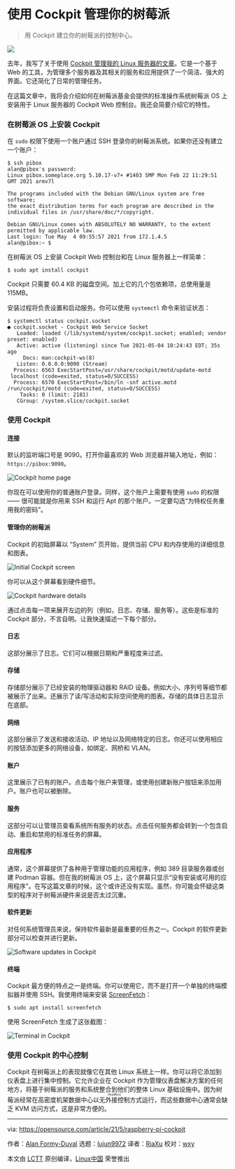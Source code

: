 [#]: subject: (Manage your Raspberry Pi with Cockpit)
[#]: via: (https://opensource.com/article/21/5/raspberry-pi-cockpit)
[#]: author: (Alan Formy-Duval https://opensource.com/users/alanfdoss)
[#]: collector: (lujun9972)
[#]: translator: (ShuyRoy)
[#]: reviewer: (wxy)
[#]: publisher: (wxy)
[#]: url: (https://linux.cn/article-13487-1.html)

使用 Cockpit 管理你的树莓派
======

> 用 Cockpit 建立你的树莓派的控制中心。

![](https://img.linux.net.cn/data/attachment/album/202106/15/144053hmswm01w6qus011n.jpg)

去年，我写了关于使用 [Cockpit 管理我的 Linux 服务器的文章][2]。它是一个基于 Web 的工具，为管理多个服务器及其相关的服务和应用提供了一个简洁、强大的界面。它还简化了日常的管理任务。

在这篇文章中，我将会介绍如何在树莓派基金会提供的标准操作系统树莓派 OS 上安装用于 Linux 服务器的 Cockpit Web 控制台。我还会简要介绍它的特性。

### 在树莓派 OS 上安装 Cockpit

在 `sudo` 权限下使用一个账户通过 SSH 登录你的树莓派系统。如果你还没有建立一个账户：

```
$ ssh pibox
alan@pibox's password:
Linux pibox.someplace.org 5.10.17-v7+ #1403 SMP Mon Feb 22 11:29:51 GMT 2021 armv7l

The programs included with the Debian GNU/Linux system are free software;
the exact distribution terms for each program are described in the
individual files in /usr/share/doc/*/copyright.

Debian GNU/Linux comes with ABSOLUTELY NO WARRANTY, to the extent
permitted by applicable law.
Last login: Tue May  4 09:55:57 2021 from 172.1.4.5
alan@pibox:~ $
```

在树莓派 OS 上安装 Cockpit Web 控制台和在 Linux 服务器上一样简单：

```
$ sudo apt install cockpit
```

Cockpit 只需要 60.4 KB 的磁盘空间。加上它的几个包依赖项，总使用量是 115MB。

安装过程将负责设置和启动服务。你可以使用 `systemctl` 命令来验证状态：

```
$ systemctl status cockpit.socket
● cockpit.socket - Cockpit Web Service Socket
   Loaded: loaded (/lib/systemd/system/cockpit.socket; enabled; vendor preset: enabled)
   Active: active (listening) since Tue 2021-05-04 10:24:43 EDT; 35s ago
     Docs: man:cockpit-ws(8)
   Listen: 0.0.0.0:9090 (Stream)
  Process: 6563 ExecStartPost=/usr/share/cockpit/motd/update-motd  localhost (code=exited, status=0/SUCCESS)
  Process: 6570 ExecStartPost=/bin/ln -snf active.motd /run/cockpit/motd (code=exited, status=0/SUCCESS)
    Tasks: 0 (limit: 2181)
   CGroup: /system.slice/cockpit.socket
```

### 使用 Cockpit

#### 连接

默认的监听端口号是 9090。打开你最喜欢的 Web 浏览器并输入地址，例如： `https://pibox:9090`。

![Cockpit home page][3]

你现在可以使用你的普通账户登录。同样，这个账户上需要有使用 `sudo` 的权限 —— 很可能就是你用来 SSH 和运行 Apt 的那个账户。一定要勾选“为特权任务重用我的密码”。

#### 管理你的树莓派

Cockpit 的初始屏幕以 “System” 页开始，提供当前 CPU 和内存使用的详细信息和图表。

![Initial Cockpit screen][5]

你可以从这个屏幕看到硬件细节。

![Cockpit hardware details][6]

通过点击每一项来展开左边的列（例如，日志、存储、服务等）。这些是标准的 Cockpit 部分，不言自明。让我快速描述一下每个部分。

#### 日志

这部分展示了日志。它们可以根据日期和严重程度来过滤。

#### 存储

存储部分展示了已经安装的物理驱动器和 RAID 设备。例如大小、序列号等细节都被展示了出来。还展示了读/写活动和实际空间使用的图表。存储的具体日志显示在底部。

#### 网络

这部分展示了发送和接收活动、IP 地址以及网络特定的日志。你还可以使用相应的按钮添加更多的网络设备，如绑定、网桥和 VLAN。

#### 账户

这里展示了已有的账户。点击每个账户来管理，或使用创建新账户按钮来添加用户。账户也可以被删除。

#### 服务

这部分可以让管理员查看系统所有服务的状态。点击任何服务都会转到一个包含启动、重启和禁用的标准任务的屏幕。

#### 应用程序

通常，这个屏幕提供了各种用于管理功能的应用程序，例如 389 目录服务器或创建 Podman 容器。但在我的树莓派 OS 上，这个屏幕只显示“没有安装或可用的应用程序”。在写这篇文章的时候，这个或许还没有实现。虽然，你可能会怀疑这类型的程序对于树莓派硬件来说是否太过沉重。

#### 软件更新

对任何系统管理员来说，保持软件最新是最重要的任务之一。Cockpit 的软件更新部分可以检查并进行更新。

![Software updates in Cockpit][7]

#### 终端

Cockpit 最方便的特点之一是终端。你可以使用它，而不是打开一个单独的终端模拟器并使用 SSH。我使用终端来安装 [ScreenFetch][8]：

```
$ sudo apt install screenfetch
```

使用 ScreenFetch 生成了这张截图：

![Terminal in Cockpit][9]

### 使用 Cockpit 的中心控制

Cockpit 在树莓派上的表现就像它在其他 Linux 系统上一样。你可以将它添加到仪表盘上进行集中控制。它允许企业在 Cockpit 作为管理仪表盘解决方案的任何地方，将基于树莓派的服务和系统整合到他们的整体 Linux 基础设施中。因为树莓派经常在高密度机架数据中心以<ruby>无外接控制<rt>headless</rt></ruby>方式运行，而这些数据中心通常会缺乏 KVM 访问方式，这是非常方便的。

--------------------------------------------------------------------------------

via: https://opensource.com/article/21/5/raspberry-pi-cockpit

作者：[Alan Formy-Duval][a]
选题：[lujun9972][b]
译者：[RiaXu](https://github.com/ShuyRoy)
校对：[wxy](https://github.com/wxy)

本文由 [LCTT](https://github.com/LCTT/TranslateProject) 原创编译，[Linux中国](https://linux.cn/) 荣誉推出

[a]: https://opensource.com/users/alanfdoss
[b]: https://github.com/lujun9972
[1]: https://opensource.com/sites/default/files/styles/image-full-size/public/lead-images/raspberrypi_kuberenetes_cluster_lead2_0.jpeg?itok=kx0Zc0NK (Neon colorized Raspberry Pi cluster with LEGOs)
[2]: https://opensource.com/article/20/11/cockpit-server-management
[3]: https://opensource.com/sites/default/files/uploads/cockpit_homepage.png (Cockpit home page)
[4]: https://creativecommons.org/licenses/by-sa/4.0/
[5]: https://opensource.com/sites/default/files/uploads/cockpit_initialscreen.png (Initial Cockpit screen)
[6]: https://opensource.com/sites/default/files/uploads/hardware_details.png (Cockpit hardware details)
[7]: https://opensource.com/sites/default/files/uploads/software_updates.png (Software updates in Cockpit)
[8]: https://opensource.com/article/20/1/screenfetch-neofetch
[9]: https://opensource.com/sites/default/files/uploads/pi_cockpit_terminal.png (Terminal in Cockpit)
